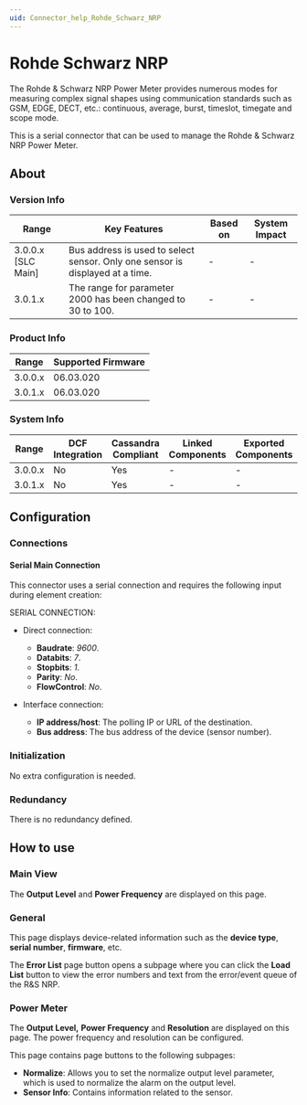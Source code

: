 ```yaml
---
uid: Connector_help_Rohde_Schwarz_NRP
---
```


# Rohde Schwarz NRP

The Rohde & Schwarz NRP Power Meter provides numerous modes for measuring complex signal shapes using communication standards such as GSM, EDGE, DECT, etc.: continuous, average, burst, timeslot, timegate and scope mode.

This is a serial connector that can be used to manage the Rohde & Schwarz NRP Power Meter.

## About

### Version Info

| **Range**            | **Key Features**                                                              | **Based on** | **System Impact** |
|----------------------|-------------------------------------------------------------------------------|--------------|-------------------|
| 3.0.0.x [SLC Main]   | Bus address is used to select sensor. Only one sensor is displayed at a time. | -            | -                 |
| 3.0.1.x              | The range for parameter 2000 has been changed to 30 to 100.                   | -            | -                 |

### Product Info

| Range     | Supported Firmware     |
|-----------|------------------------|
| 3.0.0.x   | 06.03.020              |
| 3.0.1.x   | 06.03.020              |

### System Info

| Range     | DCF Integration     | Cassandra Compliant     | Linked Components     | Exported Components     |
|-----------|---------------------|-------------------------|-----------------------|-------------------------|
| 3.0.0.x   | No                  | Yes                     | -                     | -                       |
| 3.0.1.x   | No                  | Yes                     | -                     | -                       |

## Configuration

### Connections

#### Serial Main Connection

This connector uses a serial connection and requires the following input during element creation:

SERIAL CONNECTION:

- Direct connection:

  - **Baudrate**: *9600*.
  - **Databits**: *7*.
  - **Stopbits**: *1*.
  - **Parity**: *No*.
  - **FlowControl**: *No*.

- Interface connection:

  - **IP address/host**: The polling IP or URL of the destination.
  - **Bus address**: The bus address of the device (sensor number).

### Initialization

No extra configuration is needed.

### Redundancy

There is no redundancy defined.

## How to use

### Main View

The **Output Level** and **Power Frequency** are displayed on this page.

### General

This page displays device-related information such as the **device type**, **serial number**, **firmware**, etc.

The **Error List** page button opens a subpage where you can click the **Load List** button to view the error numbers and text from the error/event queue of the R&S NRP.

### Power Meter

The **Output Level,** **Power Frequency** and **Resolution** are displayed on this page. The power frequency and resolution can be configured.

This page contains page buttons to the following subpages:

- **Normalize**: Allows you to set the normalize output level parameter, which is used to normalize the alarm on the output level.
- **Sensor Info**: Contains information related to the sensor.
